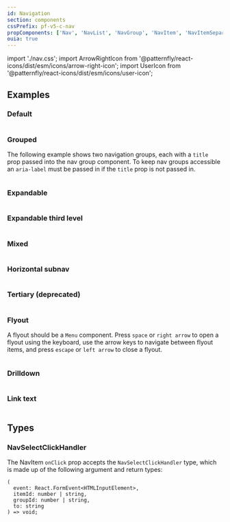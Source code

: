 ```yaml
---
id: Navigation
section: components
cssPrefix: pf-v5-c-nav
propComponents: ['Nav', 'NavList', 'NavGroup', 'NavItem', 'NavItemSeparator', 'NavExpandable']
ouia: true
---
```


import './nav.css';
import ArrowRightIcon from '@patternfly/react-icons/dist/esm/icons/arrow-right-icon';
import UserIcon from '@patternfly/react-icons/dist/esm/icons/user-icon';

## Examples

### Default

```ts file="./NavDefault.tsx"

```

### Grouped

The following example shows two navigation groups, each with a `title` prop passed into the nav group component. To keep nav groups accessible an `aria-label` must be passed in if the `title` prop is not passed in.

```ts file="./NavGrouped.tsx"

```

### Expandable

```ts file="./NavExpandable.tsx"

```

### Expandable third level

```ts file="./NavExpandableThirdLevel.tsx"

```

### Mixed

```ts file="./NavMixed.tsx"

```

### Horizontal subnav

```ts file="./NavHorizontalSubNav.tsx"

```

### Tertiary (deprecated)

```ts file="./NavLegacyTertiary.tsx" isDeprecated

```

### Flyout

A flyout should be a `Menu` component. Press `space` or `right arrow` to open a flyout using the keyboard, use the arrow keys to navigate between flyout items, and press `escape` or `left arrow` to close a flyout.

```ts file="./NavFlyout.tsx" isBeta

```

### Drilldown

```ts isBeta file="./NavDrilldown.tsx"

```

### Link text

```ts isBeta file="./NavLinkText.tsx"

```

## Types

### NavSelectClickHandler

The NavItem `onClick` prop accepts the `NavSelectClickHandler` type, which is made up of the following argument and return types:

```noLive
(
  event: React.FormEvent<HTMLInputElement>,
  itemId: number | string,
  groupId: number | string,
  to: string
) => void;
```
